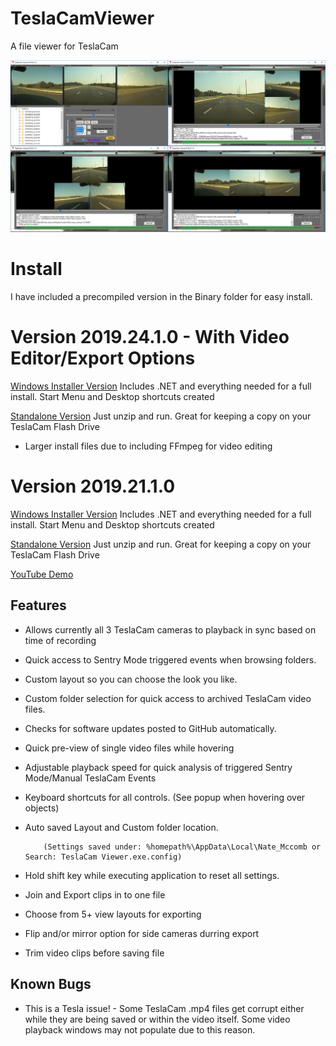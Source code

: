 # TeslaCamViewer  
A file viewer for TeslaCam


[![TeslaCamViewer](https://github.com/NateMccomb/TeslaCamViewer/raw/master/TeslaCam%20Viewer/Resources/TeslaCamViewer-2019.24.1.png)](https://youtu.be/dri6_cSDTkA)

Install
======================================
I have included a precompiled version in the Binary folder for easy install.


Version 2019.24.1.0 - With Video Editor/Export Options
======================================
[Windows Installer Version](https://github.com/NateMccomb/TeslaCamViewer/raw/master/Binary/Installer-TeslaCamViewer-2019.24.1.0.zip) Includes .NET and everything needed for a full install. Start Menu and Desktop shortcuts created
                    
[Standalone Version](https://github.com/NateMccomb/TeslaCamViewer/raw/master/Binary/Standalone-TeslaCamViewer-2019.24.1.0.zip) Just unzip and run. Great for keeping a copy on your TeslaCam Flash Drive

* Larger install files due to including FFmpeg for video editing

Version 2019.21.1.0
======================================

[Windows Installer Version](https://github.com/NateMccomb/TeslaCamViewer/raw/master/Binary/Installer-TeslaCamViewer-2019.21.1.0.zip) Includes .NET and everything needed for a full install. Start Menu and Desktop shortcuts created
                    
[Standalone Version](https://github.com/NateMccomb/TeslaCamViewer/raw/master/Binary/Standalone-TeslaCamViewer-2019.21.1.0.zip) Just unzip and run. Great for keeping a copy on your TeslaCam Flash Drive

[YouTube Demo](https://youtu.be/dri6_cSDTkA)

Features
--------
* Allows currently all 3 TeslaCam cameras to playback in sync based on time of recording
* Quick access to Sentry Mode triggered events when browsing folders.
* Custom layout so you can choose the look you like. 
* Custom folder selection for quick access to archived TeslaCam video files.
* Checks for software updates posted to GitHub automatically.
* Quick pre-view of single video files while hovering
* Adjustable playback speed for quick analysis of triggered Sentry Mode/Manual TeslaCam Events
* Keyboard shortcuts for all controls.  (See popup when hovering over objects)
* Auto saved Layout and Custom folder location. 

          (Settings saved under: %homepath%\AppData\Local\Nate_Mccomb or Search: TeslaCam Viewer.exe.config)
* Hold shift key while executing application to reset all settings.
* Join and Export clips in to one file
* Choose from 5+ view layouts for exporting
* Flip and/or mirror option for side cameras durring export
* Trim video clips before saving file

Known Bugs
-------
* This is a Tesla issue! - Some TeslaCam .mp4 files get corrupt either while they are being saved or within the video itself. Some video playback windows may not populate due to this reason. 


